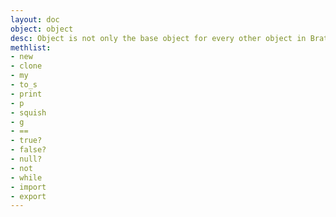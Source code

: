 ```yaml
---
layout: doc
object: object
desc: Object is not only the base object for every other object in Brat, it is also the top-level object. These two ideas put together mean you can use any of object's methods anywhere.
methlist:
- new
- clone
- my
- to_s
- print
- p
- squish
- g
- ==
- true?
- false?
- null?
- not
- while
- import
- export
---
```


